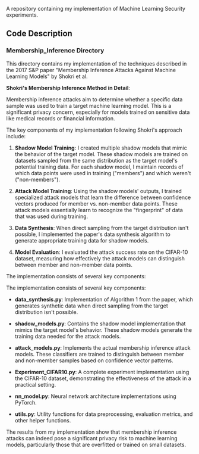 A repository containing my implementation of Machine Learning Security experiments.

## Code Description

### Membership_Inference Directory
This directory contains my implementation of the techniques described in the 2017 S&P paper "Membership Inference Attacks Against Machine Learning Models" by Shokri et al.

**Shokri's Membership Inference Method in Detail**: 

Membership inference attacks aim to determine whether a specific data sample was used to train a target machine learning model. This is a significant privacy concern, especially for models trained on sensitive data like medical records or financial information.

The key components of my implementation following Shokri's approach include:

1. **Shadow Model Training**: I created multiple shadow models that mimic the behavior of the target model. These shadow models are trained on datasets sampled from the same distribution as the target model's potential training data. For each shadow model, I maintain records of which data points were used in training ("members") and which weren't ("non-members").

2. **Attack Model Training**: Using the shadow models' outputs, I trained specialized attack models that learn the difference between confidence vectors produced for member vs. non-member data points. These attack models essentially learn to recognize the "fingerprint" of data that was used during training.

3. **Data Synthesis**: When direct sampling from the target distribution isn't possible, I implemented the paper's data synthesis algorithm to generate appropriate training data for shadow models.

4. **Model Evaluation**: I evaluated the attack success rate on the CIFAR-10 dataset, measuring how effectively the attack models can distinguish between member and non-member data points.

The implementation consists of several key components:

The implementation consists of several key components:

- **data_synthesis.py**: Implementation of Algorithm 1 from the paper, which generates synthetic data when direct sampling from the target distribution isn't possible.

- **shadow_models.py**: Contains the shadow model implementation that mimics the target model's behavior. These shadow models generate the training data needed for the attack models.

- **attack_models.py**: Implements the actual membership inference attack models. These classifiers are trained to distinguish between member and non-member samples based on confidence vector patterns.

- **Experiment_CIFAR10.py**: A complete experiment implementation using the CIFAR-10 dataset, demonstrating the effectiveness of the attack in a practical setting.

- **nn_model.py**: Neural network architecture implementations using PyTorch.

- **utils.py**: Utility functions for data preprocessing, evaluation metrics, and other helper functions.

The results from my implementation show that membership inference attacks can indeed pose a significant privacy risk to machine learning models, particularly those that are overfitted or trained on small datasets.